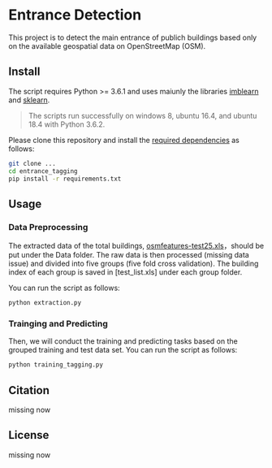 
# Entrance Detection 
This project is to detect the main entrance of publich buildings based only on the available geospatial data on OpenStreetMap (OSM).


## Install

The script requires Python >= 3.6.1 and uses maiunly the libraries [imblearn](https://imbalanced-learn.readthedocs.io/en/stable/index.html) and [sklearn](https://scikit-learn.org/stable/).

> The scripts run successfully on windows 8, ubuntu 16.4, and ubuntu 18.4 with Python 3.6.2.

Please clone this repository and install the [required dependencies](requirements.txt) as follows:

```bash
git clone ...
cd entrance_tagging
pip install -r requirements.txt
```

## Usage



### Data Preprocessing
The extracted data of the total buildings, [osmfeatures-test25.xls](https://drive.google.com/file/d/1lVG3zhWKvR1SVVN3QgLGAyxmc0c97QXJ/view?usp=sharing)，should be put under the Data folder. The raw data is then processed (missing data issue) and divided into five groups (five fold cross validation). The building index of each group is saved in [test_list.xls] under each group folder.

You can run the script as follows:

```bash
python extraction.py
```

### Trainging and Predicting
Then, we will conduct the training and predicting tasks based on the grouped training and test data set.
You can run the script as follows:

```bash
python training_tagging.py
```




## Citation

missing now

## License

missing now
